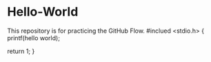 # Hello-World
This repository is for practicing the GitHub Flow.
#inclued <stdio.h>
{
printf(hello world);

return 1;
}
